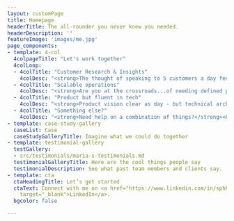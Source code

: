 ```yaml
---
layout: customPage
title: Homepage
headerTitle: The all-rounder you never knew you needed.
headerDescription: ''
featureImage: 'images/me.jpg'
page_components:
- template: 4-col
  4colpageTitle: "Let's work together"
  4colLoop:
  - 4colTitle: "Customer Research & Insights"
    4colDesc: "<strong>The thought of speaking to 5 customers a day feeling a bit distant now?</strong><br><br>I can help you maintain customer engagement - to understand their behaviours and challenge and translate them into actionable insights<br>"
  - 4colTitle: "Scalable operations"
    4colDesc: "<strong>Are you at the crossroads...of needing defined processes but wanting the speed of having none?</strong><br><br>I love organisation, but also a strong affection for efficiency - so I can help you build just enough structure to gain consistency, but not too much to hinder agility<br>"
  - 4colTitle: "Product but fluent in tech"
    4colDesc: "<strong>Product vision clear as day - but technical architecture not as much?</strong><br><br>I am a software developer by trade, who works in business - providing you with a bridge between commerce and code<br>"
  - 4colTitle: "Something else?"
    4colDesc: "<strong>Need help on a combination of things?</strong><br><br> Need skills that you don’t see on this doc? <br>Get in touch, and let’s discuss how we can work together.<br>"
- template: case-study-gallery
  caseList: Case
  caseStudyGalleryTitle: Imagine what we could do together
- template: testimonial-gallery
  testGallery:
  - src/testimonials/maria-s-testimonials.md
  testimonialGalleryTitle: Here are the cool things people say
  testimonialDescription: See what past team members and clients say.
- template: cta
  ctaHeadingTitle: Let’s get started
  ctaText: Connect with me on <a href="https://www.linkedin.com/in/sphhuynh/" title=""
    target="_blank">LinkedIn</a>.
  bgcolor: false

---
```

